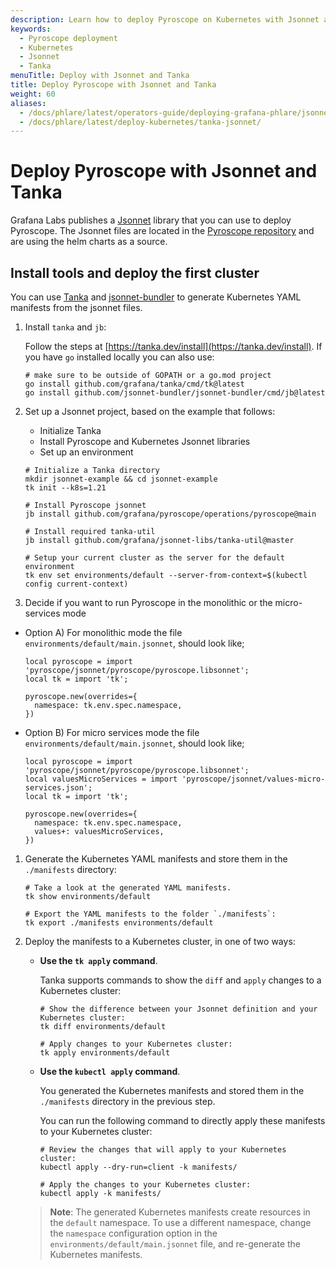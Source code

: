 ```yaml
---
description: Learn how to deploy Pyroscope on Kubernetes with Jsonnet and Tanka.
keywords:
  - Pyroscope deployment
  - Kubernetes
  - Jsonnet
  - Tanka
menuTitle: Deploy with Jsonnet and Tanka
title: Deploy Pyroscope with Jsonnet and Tanka
weight: 60
aliases:
  - /docs/phlare/latest/operators-guide/deploying-grafana-phlare/jsonnet/
  - /docs/phlare/latest/deploy-kubernetes/tanka-jsonnet/
---
```


# Deploy Pyroscope with Jsonnet and Tanka

Grafana Labs publishes a [Jsonnet](https://jsonnet.org/) library that you can use to deploy Pyroscope.
The Jsonnet files are located in the [Pyroscope repository](https://github.com/grafana/pyroscope/tree/main/operations/pyroscope/jsonnet) and are using the helm charts as a source.


## Install tools and deploy the first cluster

You can use [Tanka](https://tanka.dev/) and [jsonnet-bundler](https://github.com/jsonnet-bundler/jsonnet-bundler) to generate Kubernetes YAML manifests from the jsonnet files.

1. Install `tanka` and `jb`:

   Follow the steps at [https://tanka.dev/install](https://tanka.dev/install). If you have `go` installed locally you can also use:

   ```console
   # make sure to be outside of GOPATH or a go.mod project
   go install github.com/grafana/tanka/cmd/tk@latest
   go install github.com/jsonnet-bundler/jsonnet-bundler/cmd/jb@latest
   ```

1. Set up a Jsonnet project, based on the example that follows:

   - Initialize Tanka
   - Install Pyroscope and Kubernetes Jsonnet libraries
   - Set up an environment

   ```console
   # Initialize a Tanka directory
   mkdir jsonnet-example && cd jsonnet-example
   tk init --k8s=1.21

   # Install Pyroscope jsonnet
   jb install github.com/grafana/pyroscope/operations/pyroscope@main

   # Install required tanka-util
   jb install github.com/grafana/jsonnet-libs/tanka-util@master

   # Setup your current cluster as the server for the default environment
   tk env set environments/default --server-from-context=$(kubectl config current-context)
   ```

1. Decide if you want to run Pyroscope in the monolithic or the micro-services mode

  - Option A) For monolithic mode the file `environments/default/main.jsonnet`, should look like;

    ```jsonnet
    local pyroscope = import 'pyroscope/jsonnet/pyroscope/pyroscope.libsonnet';
    local tk = import 'tk';

    pyroscope.new(overrides={
      namespace: tk.env.spec.namespace,
    })
    ```

  - Option B) For micro services mode the file `environments/default/main.jsonnet`, should look like;

    ```jsonnet
    local pyroscope = import 'pyroscope/jsonnet/pyroscope/pyroscope.libsonnet';
    local valuesMicroServices = import 'pyroscope/jsonnet/values-micro-services.json';
    local tk = import 'tk';

    pyroscope.new(overrides={
      namespace: tk.env.spec.namespace,
      values+: valuesMicroServices,
    })
    ```
1. Generate the Kubernetes YAML manifests and store them in the `./manifests` directory:

   ```console
   # Take a look at the generated YAML manifests.
   tk show environments/default

   # Export the YAML manifests to the folder `./manifests`:
   tk export ./manifests environments/default
   ```

1. Deploy the manifests to a Kubernetes cluster, in one of two ways:

   - **Use the `tk apply` command**.

     Tanka supports commands to show the `diff` and `apply` changes to a Kubernetes cluster:

     ```console
     # Show the difference between your Jsonnet definition and your Kubernetes cluster:
     tk diff environments/default

     # Apply changes to your Kubernetes cluster:
     tk apply environments/default
     ```

   - **Use the `kubectl apply` command**.

     You generated the Kubernetes manifests and stored them in the `./manifests` directory in the previous step.

     You can run the following command to directly apply these manifests to your Kubernetes cluster:

     ```console
     # Review the changes that will apply to your Kubernetes cluster:
     kubectl apply --dry-run=client -k manifests/

     # Apply the changes to your Kubernetes cluster:
     kubectl apply -k manifests/
     ```

   > **Note**: The generated Kubernetes manifests create resources in the `default` namespace. To use a different namespace, change the `namespace` configuration option in the `environments/default/main.jsonnet` file, and re-generate the Kubernetes manifests.
